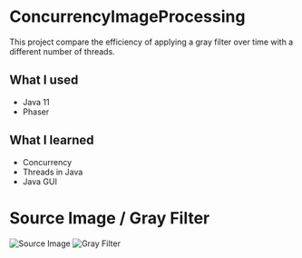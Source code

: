 # ConcurrencyImageProcessing
This project compare the efficiency of applying a gray filter over time with a different number of threads.

## What I used
* Java 11
* Phaser

## What I learned
* Concurrency
* Threads in Java
* Java GUI

# Source Image / Gray Filter
![Source Image](https://github.com/GreyBook/concurrencyImageProcessing/blob/master/image.jpg)
![Gray Filter](https://github.com/GreyBook/concurrencyImageProcessing/blob/master/GreyImage.jpg)
